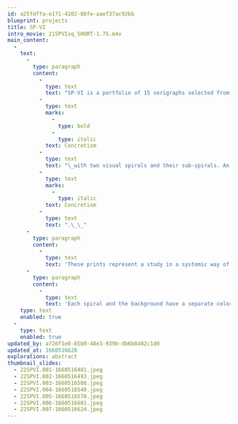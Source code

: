 ```yaml
---
id: a25fdffa-e171-4102-88fe-aaef37ac92bb
blueprint: projects
title: SP-VI
intro_movie: 21SPVIsq_SHORT-1.75.m4v
main_content:
  -
    text:
      -
        type: paragraph
        content:
          -
            type: text
            text: "SP-VI is a portfolio of 15 serigraphs selected from experiments in\_"
          -
            type: text
            marks:
              -
                type: bold
              -
                type: italic
            text: Concretism
          -
            type: text
            text: "\_with two visual spirals and their sub-spirals. An edition of 35 copies were produced in 1968. The prints (made during a three-year period, 1965-68) resulted from studies using only this pattern of two main spirals and their sub-spirals. From these studies fifteen were selected to become this limited-edition portfolio of serigraphs. It serves also as an early example of Tom’s interest into\_"
          -
            type: text
            marks:
              -
                type: italic
            text: Concretism
          -
            type: text
            text: ".\_\_"
      -
        type: paragraph
        content:
          -
            type: text
            text: 'These prints represent a study in a systemic way of two interactive spirals. This involves two basic spirals (“A” and “B”) each having sub-spirals (“a” and “b”). The main two spirals are made up of a total of 612 squares, each square of the same size. Each main spiral has a subset of squares in the center of each main square. The squares in the sub-spirals change in size in a pattern of enlargement or reduction via 8 sizes. Furthermore, these changes start in the center of spirals A and B, then (moving counterclockwise) the squares in spiral “a” change from size 1 to size 8, then continue to get smaller to size 1 again. This pattern continues. At the same time the other set moves in an opposite way, starting with the largest size, going smaller, then getting larger again. This basic system remains constant throughout this series.'
      -
        type: paragraph
        content:
          -
            type: text
            text: 'Each spiral and the background have a separate color, thus creating five possible combinations. By varying the colors, the overall visual effect will change, as well as the moods being expressed by these changes. For instance, when two colors are used, their combinations may either bring out two strong spirals or lose the spiral effect all together, leaving only soft square rings. The interaction of colors obviously is of prime importance. Furthermore, colors may combine with each other to create on optical similarity, while actually being different.'
    type: text
    enabled: true
  -
    type: text
    enabled: true
updated_by: a726f1e0-85b0-48e3-939b-db6b8482c1d0
updated_at: 1660516628
explorations: abstract
thumbnail_slides:
  - 22SPVI.001-1660516481.jpeg
  - 22SPVI.002-1660516493.jpeg
  - 22SPVI.003-1660516508.jpeg
  - 22SPVI.004-1660516540.jpeg
  - 22SPVI.005-1660516570.jpeg
  - 22SPVI.006-1660516601.jpeg
  - 22SPVI.007-1660516624.jpeg
---
```

